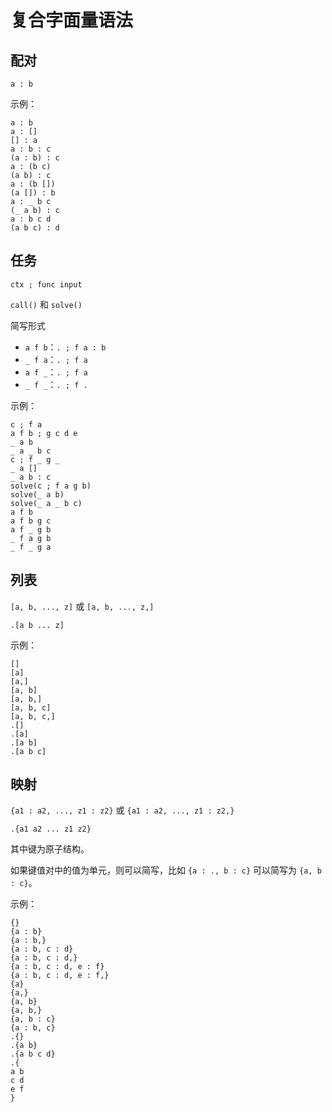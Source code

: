 # 复合字面量语法

## 配对

`a : b`

示例：

```air
a : b
a : []
[] : a
a : b : c
(a : b) : c
a : (b c)
(a b) : c
a : (b [])
(a []) : b
a : _ b c
(_ a b) : c
a : b c d
(a b c) : d
```

## 任务

`ctx ; func input`

`call()` 和 `solve()`

简写形式

- `a f b`：`. ; f a : b`
- `_ f a`：`. ; f a`
- `a f _`：`. ; f a`
- `_ f _`：`. ; f .`

示例：

```Air
c ; f a
a f b ; g c d e
_ a b
_ a _ b c
c ; f _ g _
_ a []
_ a b : c
solve(c ; f a g b)
solve(_ a b)
solve(_ a _ b c)
a f b
a f b g c
a f _ g b
_ f a g b
_ f _ g a
```

## 列表

`[a, b, ..., z]` 或 `[a, b, ..., z,]`

`.[a b ... z]`

示例：

```air
[]
[a]
[a,]
[a, b]
[a, b,]
[a, b, c]
[a, b, c,]
.[]
.[a]
.[a b]
.[a b c]
```

## 映射

`{a1 : a2, ..., z1 : z2}` 或 `{a1 : a2, ..., z1 : z2,}`

`.{a1 a2 ... z1 z2}`

其中键为原子结构。

如果键值对中的值为单元，则可以简写，比如 `{a : ., b : c}` 可以简写为 `{a, b : c}`。

示例：

```air
{}
{a : b}
{a : b,}
{a : b, c : d}
{a : b, c : d,}
{a : b, c : d, e : f}
{a : b, c : d, e : f,}
{a}
{a,}
{a, b}
{a, b,}
{a, b : c}
{a : b, c}
.{}
.{a b}
.{a b c d}
.{
a b
c d
e f
}
```
